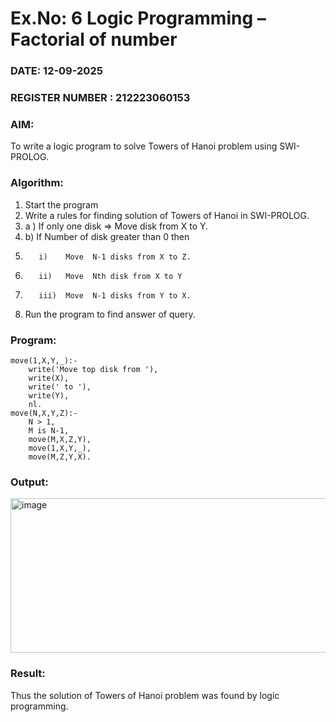 # Ex.No: 6   Logic Programming – Factorial of number   
### DATE: 12-09-2025                                                                          
### REGISTER NUMBER : 212223060153
### AIM: 
To  write  a logic program  to solve Towers of Hanoi problem  using SWI-PROLOG. 
### Algorithm:
1. Start the program
2.  Write a rules for finding solution of Towers of Hanoi in SWI-PROLOG.
3.  a )	If only one disk  => Move disk from X to Y.
4.  b)	If Number of disk greater than 0 then
5.        i)	Move  N-1 disks from X to Z.
6.        ii)	Move  Nth disk from X to Y
7.        iii)	Move  N-1 disks from Y to X.
8. Run the program  to find answer of  query.

### Program:
```
move(1,X,Y,_):-
    write('Move top disk from '),
    write(X),
    write(' to '),
    write(Y),
    nl. 
move(N,X,Y,Z):-
    N > 1,
    M is N-1,
    move(M,X,Z,Y),
    move(1,X,Y,_),
    move(M,Z,Y,X).

```
### Output:
<img width="938" height="247" alt="image" src="https://github.com/user-attachments/assets/7e71bdf7-3c99-4d7f-9c58-76a65006763f" />

### Result:
Thus the solution of Towers of Hanoi problem was found by logic programming.
